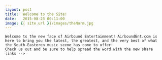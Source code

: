 ```yaml
---
layout: post
title:  Welcome to the Site!
date:   2015-08-23 00:11:00
image: {{ site.url }}/images/theNorm.jpg
---
```


	Welcome to the new face of Airbound Entertainment! AirboundEnt.com is here to bring you the latest, the greatest, and the very best of what the South-Easteren music scene has come to offer! 
	Check us out and be sure to help spread the word with the new share links -->
